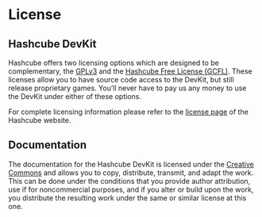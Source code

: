 # License

## Hashcube DevKit

Hashcube offers two licensing options which are designed to be complementary, the [GPLv3](http://www.gnu.org/licenses/gpl-3.0.html) and the [Hashcube Free License (GCFL)](http://www.Hashcube.com/GCFL-1.0.pdf). These licenses allow you to have source code access to the DevKit, but still release proprietary games. You’ll never have to pay us any money to use the DevKit under either of these options.

For complete licensing information please refer to the [license page](http://www.Hashcube.com/license.html) of the Hashcube website.

## Documentation

The documentation for the Hashcube DevKit is licensed under
the [Creative Commons](http://creativecommons.org/licenses/by-nc-sa/3.0/)
and allows you to copy, distribute, transmit, and adapt
the work. This can be done under the conditions that you
provide author attribution, use if for noncommercial
purposes, and if you alter or build upon the work, you
distribute the resulting work under the same or similar
license at this one.
